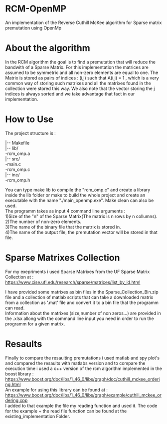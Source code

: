 # RCM-OpenMP
An implementation of the Reverse Cuthill McKee algorithm for Sparse matrix premutation using OpenMp

# About the algorithm
In the RCM algorithm the goal is to find a premutation that will reduce the bandwith of a Sparse Matrix.
For this implementation the matrices are assumed to be symmetric and all non-zero elements are equal to one.
The Matrix is stored as pairs of indices : (i,j) such that A(i,j) = 1 , which is a very common way of storing such matrixes and all the matrixes found in the collection were stored this way.
We also note that the vector storing the j indices is always sorted and we take advantage that fact in our implementation.


# How to Use

The project structure is :

|-- Makefile                                                                                                                                             
|-- lib/                                                                                                                                                  
         -rcm_omp.a                                                                                                                                                                                                                       
|-- src/                                                                                                                                                                            
        -main.c                                                                                                                                                                                                
        -rcm_omp.c                                                                                                                                                                           
|-- inc/                                                                                                                                                                                              
        -rcm_omp.h                                                                                                                                                                                                                                          
                                                                                                                                                                           
You can type make lib to compile the "rcm_omp.c" and create a library inside the lib folder or make to build the whole project and create an executable with the name "./main_openmp.exe".
Make clean can also be used.                                                                                                                                      
The programm takes as input 4 command line arguments :                                                                                                                              
  1)Size of the "n" of the Sparse Matrix(The matrix is n rows by n collumns).                                                                                                                                  
  2)The number of non-zero elements.                                                                                                                                                                           
  3)The name of the binary file that the matrix is stored in.                                                                                                                                                           
  4)The name of the output file, the premutation vector will be stored in that file.                                                                                                
 
 # Sparse Matrixes Collection
 For my exepriments i used Sparse Matrixes from the UF Sparse Matrix Collection at : https://www.cise.ufl.edu/research/sparse/matrices/list_by_id.html                                                                                                                                                                                                
 
 I have provided some matrixes as bin files in the Sparse_Collection_Bin.zip file and a collection of matlab scripts that can take 
 a downloaded matrix from a collection as '.mat' file and convert it to a bin file that the programm can read.                                                                                                 
 Information about the matrixes (size,number of non zeros...) are provided in the .xlsx allong with the command line input you need in order to run the programm for a given matrix.                                                                                                                                                                  
 # Resaults 
 Finally to compare the resaulting premutations i used matlab and spy plot's and compared the resaults with matlabs version
 and to compare the execution time i used a c++ version of the rcm algorithm implemented in the boost library :
 https://www.boost.org/doc/libs/1_46_0/libs/graph/doc/cuthill_mckee_ordering.html                                                                                                                                                
 An example for using this library can be found at : https://www.boost.org/doc/libs/1_46_0/libs/graph/example/cuthill_mckee_ordering.cpp                                                                                                                                                                                                              
 I added to that example the file my reading function and used it. The code for the example + the read file function can be found at the existing_implementation Folder.
 
